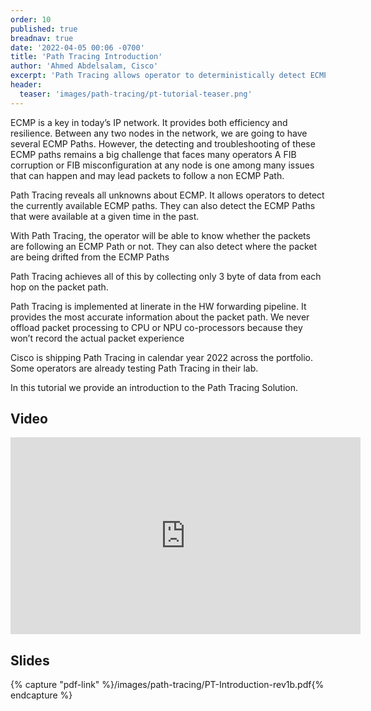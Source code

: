 ```yaml
---
order: 10
published: true
breadnav: true
date: '2022-04-05 00:06 -0700'
title: 'Path Tracing Introduction'
author: 'Ahmed Abdelsalam, Cisco'
excerpt: 'Path Tracing allows operator to deterministically detect ECMP paths. Path Tracing is implemented in HW at linerate in the normal forwarding pipeline and provides an Ultra-MTU-Efficiency. Path Tracing enjoys strong operator interest and rich ecosystem. Cisco is shipping Path Tracing in calendar year 2022 across the portfolio. Some operators are already testing Path Tracing in their lab.'
header:
  teaser: 'images/path-tracing/pt-tutorial-teaser.png'
---
```

ECMP is a key in today’s IP network. It provides both efficiency and resilience. 
Between any two nodes in the network, we are going to have several ECMP Paths. 
However, the detecting and troubleshooting of these ECMP paths remains a big challenge that faces many operators
A FIB corruption or FIB misconfiguration at any node is one among many issues that can happen and may lead packets to follow a non ECMP Path. 

Path Tracing reveals all unknowns about ECMP. It allows operators to detect the currently available ECMP paths. They can also detect the ECMP Paths that were available at a given time in the past.

With Path Tracing, the operator will be able to know whether the packets are following an ECMP Path or not. They can also detect where the packet are being drifted from the ECMP Paths 

Path Tracing achieves all of this by collecting only 3 byte of data from each hop on the packet path. 

Path Tracing is implemented at linerate in the HW forwarding pipeline. It provides the most accurate information about the packet path. 
We never offload packet processing to CPU or NPU co-processors because they won’t record the actual packet experience

Cisco is shipping Path Tracing in calendar year 2022 across the portfolio. Some operators are already testing Path Tracing in their lab. 

In this tutorial we provide an introduction to the Path Tracing Solution. 

## Video

<iframe width="560" height="315" src="https://www.youtube.com/embed/QyU5bb4q_0I" title="YouTube video player" frameborder="0" allow="accelerometer; autoplay; clipboard-write; encrypted-media; gyroscope; picture-in-picture" allowfullscreen></iframe>

## Slides

{% capture "pdf-link" %}/images/path-tracing/PT-Introduction-rev1b.pdf{% endcapture %}
<script src="{{ 'assets/js/pdfobject.min.js' | relative_url }}"></script>
<div class="fitvidsignore" id="pdf"></div>
<script>PDFObject.embed(" {{ pdf-link | relative_url }} ", "#pdf", {height: "21.5em", width: "31.3em"});</script>
